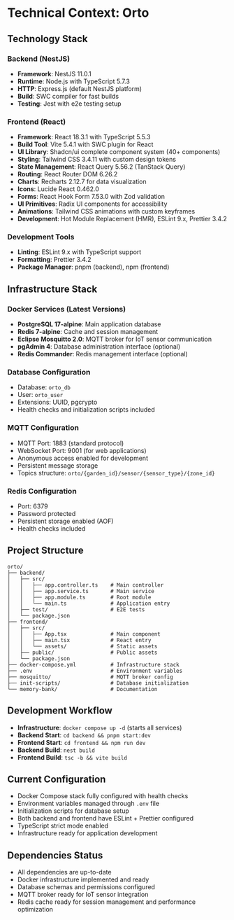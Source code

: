 # Technical Context: Orto

## Technology Stack

### Backend (NestJS)
- **Framework**: NestJS 11.0.1
- **Runtime**: Node.js with TypeScript 5.7.3
- **HTTP**: Express.js (default NestJS platform)
- **Build**: SWC compiler for fast builds
- **Testing**: Jest with e2e testing setup

### Frontend (React)
- **Framework**: React 18.3.1 with TypeScript 5.5.3
- **Build Tool**: Vite 5.4.1 with SWC plugin for React
- **UI Library**: Shadcn/ui complete component system (40+ components)
- **Styling**: Tailwind CSS 3.4.11 with custom design tokens
- **State Management**: React Query 5.56.2 (TanStack Query)
- **Routing**: React Router DOM 6.26.2
- **Charts**: Recharts 2.12.7 for data visualization
- **Icons**: Lucide React 0.462.0
- **Forms**: React Hook Form 7.53.0 with Zod validation
- **UI Primitives**: Radix UI components for accessibility
- **Animations**: Tailwind CSS animations with custom keyframes
- **Development**: Hot Module Replacement (HMR), ESLint 9.x, Prettier 3.4.2

### Development Tools
- **Linting**: ESLint 9.x with TypeScript support
- **Formatting**: Prettier 3.4.2
- **Package Manager**: pnpm (backend), npm (frontend)

## Infrastructure Stack

### Docker Services (Latest Versions)
- **PostgreSQL 17-alpine**: Main application database
- **Redis 7-alpine**: Cache and session management
- **Eclipse Mosquitto 2.0**: MQTT broker for IoT sensor communication
- **pgAdmin 4**: Database administration interface (optional)
- **Redis Commander**: Redis management interface (optional)

### Database Configuration
- Database: `orto_db`
- User: `orto_user`
- Extensions: UUID, pgcrypto
- Health checks and initialization scripts included

### MQTT Configuration
- MQTT Port: 1883 (standard protocol)
- WebSocket Port: 9001 (for web applications)
- Anonymous access enabled for development
- Persistent message storage
- Topics structure: `orto/{garden_id}/sensor/{sensor_type}/{zone_id}`

### Redis Configuration
- Port: 6379
- Password protected
- Persistent storage enabled (AOF)
- Health checks included

## Project Structure
```
orto/
├── backend/
│   ├── src/
│   │   ├── app.controller.ts    # Main controller
│   │   ├── app.service.ts       # Main service
│   │   ├── app.module.ts        # Root module
│   │   └── main.ts              # Application entry
│   ├── test/                    # E2E tests
│   └── package.json
├── frontend/
│   ├── src/
│   │   ├── App.tsx              # Main component
│   │   ├── main.tsx             # React entry
│   │   └── assets/              # Static assets
│   ├── public/                  # Public assets
│   └── package.json
├── docker-compose.yml           # Infrastructure stack
├── .env                         # Environment variables
├── mosquitto/                   # MQTT broker config
├── init-scripts/                # Database initialization
└── memory-bank/                 # Documentation
```

## Development Workflow
- **Infrastructure**: `docker compose up -d` (starts all services)
- **Backend Start**: `cd backend && pnpm start:dev`
- **Frontend Start**: `cd frontend && npm run dev`
- **Backend Build**: `nest build`
- **Frontend Build**: `tsc -b && vite build`

## Current Configuration
- Docker Compose stack fully configured with health checks
- Environment variables managed through `.env` file
- Initialization scripts for database setup
- Both backend and frontend have ESLint + Prettier configured
- TypeScript strict mode enabled
- Infrastructure ready for application development

## Dependencies Status
- All dependencies are up-to-date
- Docker infrastructure implemented and ready
- Database schemas and permissions configured
- MQTT broker ready for IoT sensor integration
- Redis cache ready for session management and performance optimization
